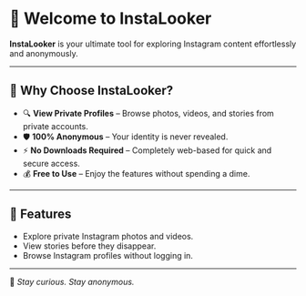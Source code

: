 # 📸 Welcome to InstaLooker  

**InstaLooker** is your ultimate tool for exploring Instagram content effortlessly and anonymously.  

---

## 🌟 Why Choose InstaLooker?  
- 🔍 **View Private Profiles** – Browse photos, videos, and stories from private accounts.  
- 🛡️ **100% Anonymous** – Your identity is never revealed.  
- ⚡ **No Downloads Required** – Completely web-based for quick and secure access.  
- 💰 **Free to Use** – Enjoy the features without spending a dime.  

---

## 🚀 Features  
- Explore private Instagram photos and videos.  
- View stories before they disappear.  
- Browse Instagram profiles without logging in.  

---

💌 *Stay curious. Stay anonymous.*  
